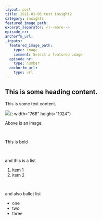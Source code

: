 ```yaml
---
layout: post
title: 2021-01-06 test insight2
category: insights
featured_image_path:
excerpt_separator: <!--more-->
episode_nr:
anchorfm_url:
_inputs:
  featured_image_path:
    type: image
    comment: Select a featured image
  episode_nr:
    type: number
  anchorfm_url:
    type: url
---
```

## This is some heading content.

This is some text content.

![](/uploads/dscf0067.JPG){: width="768" height="1024"}

Above is an image.

&nbsp;

This is bold

&nbsp;

and this is a list

1. item 1
2. item 2

&nbsp;

and also bullet list

* one
* two
* three
